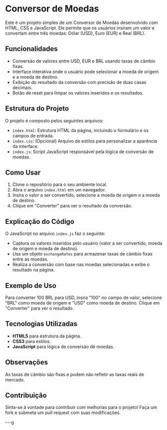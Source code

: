 <h1 aligne = "center">Conversor de Moedas</h1>

Este é um projeto simples de um Conversor de Moedas desenvolvido com HTML, CSS e JavaScript. Ele permite que os usuários insiram um valor e convertam entre três moedas: Dólar (USD), Euro (EUR) e Real (BRL).

## Funcionalidades

- Conversão de valores entre USD, EUR e BRL usando taxas de câmbio fixas.
- Interface interativa onde o usuário pode selecionar a moeda de origem e a moeda de destino.
- Exibição do resultado da conversão com precisão de duas casas decimais.
- Botão de reset para limpar os valores inseridos e os resultados.

## Estrutura do Projeto

O projeto é composto pelos seguintes arquivos:

- `index.html`: Estrutura HTML da página, incluindo o formulário e os campos de entrada.
- `index.css`: (Opcional) Arquivo de estilos para personalizar a aparência da interface.
- `index.js`: Script JavaScript responsável pela lógica de conversão de moedas.

## Como Usar

1. Clone o repositório para o seu ambiente local.
2. Abra o arquivo `index.html` em um navegador.
3. Insira o valor a ser convertido, selecione a moeda de origem e a moeda de destino.
4. Clique em "Converter" para ver o resultado da conversão.

## Explicação do Código

O JavaScript no arquivo `index.js` faz o seguinte:

- Captura os valores inseridos pelo usuário (valor a ser convertido, moeda de origem e moeda de destino).
- Usa um objeto `exchangeRates` para armazenar taxas de câmbio fixas entre as moedas.
- Realiza a conversão com base nas moedas selecionadas e exibe o resultado na página.

## Exemplo de Uso

Para converter 100 BRL para USD, insira "100" no campo de valor, selecione "BRL" como moeda de origem e "USD" como moeda de destino. Clique em "Converter" para ver o resultado.

## Tecnologias Utilizadas

- **HTML5** para estrutura da página.
- **CSS3** para estilos.
- **JavaScript** para lógica de conversão de moedas.

## Observações

As taxas de câmbio são fixas e podem não refletir as taxas reais de mercado.

## Contribuição

Sinta-se à vontade para contribuir com melhorias para o projeto! Faça um fork e submeta um pull request com suas modificações.

---g